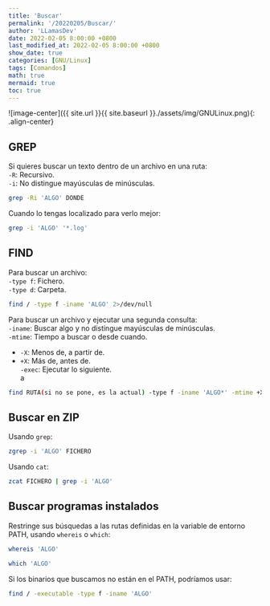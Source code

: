 ```yaml
---
title: 'Buscar'
permalink: '/20220205/Buscar/'
author: 'LLamasDev'
date: 2022-02-05 8:00:00 +0800
last_modified_at: 2022-02-05 8:00:00 +0800
show_date: true
categories: [GNU/Linux]
tags: [Comandos]
math: true
mermaid: true
toc: true
---
```


![image-center]({{ site.url }}{{ site.baseurl }}./assets/img/GNULinux.png){: .align-center}

## GREP

Si quieres buscar un texto dentro de un archivo en una ruta:  
`-R`: Recursivo.  
`-i`: No distingue mayúsculas de minúsculas.
```bash
grep -Ri 'ALGO' DONDE
```

Cuando lo tengas localizado para verlo mejor:
```bash
grep -i 'ALGO' '*.log'
```

## FIND

Para buscar un archivo:  
`-type f`: Fichero.  
`-type d`: Carpeta.
```bash
find / -type f -iname 'ALGO' 2>/dev/null
```

Para buscar un archivo y ejecutar una segunda consulta:  
`-iname`: Buscar algo y no distingue mayúsculas de minúsculas.  
`-mtime`: Tiempo a buscar o desde cuando.  
- `-X`: Menos de, a partir de.  
- `+X`: Más de, antes de.  
`-exec`: Ejecutar lo siguiente.  
a  
```bash
find RUTA(si no se pone, es la actual) -type f -iname 'ALGO*' -mtime +X -exec ls -lrt {} \;
```

## Buscar en ZIP

Usando `grep`:
```bash
zgrep -i 'ALGO' FICHERO
```

Usando `cat`:
```bash
zcat FICHERO | grep -i 'ALGO'
```

## Buscar programas instalados

Restringe sus búsquedas a las rutas definidas en la variable de entorno PATH, usando `whereis` o `which`:
```bash
whereis 'ALGO'

which 'ALGO'
```

Si los binarios que buscamos no están en el PATH, podríamos usar:
```bash
find / -executable -type f -iname 'ALGO'
```